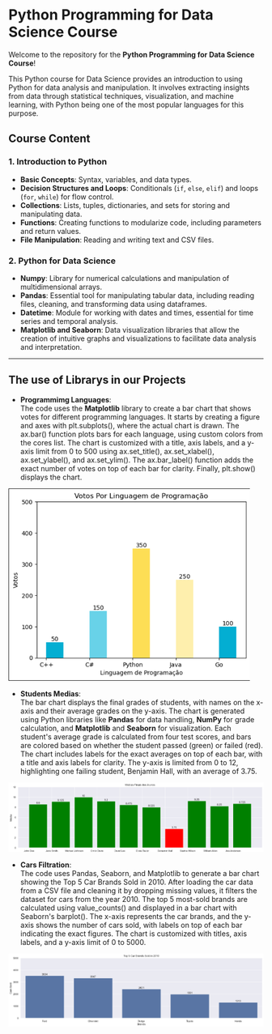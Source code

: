 # Python Programming for Data Science Course

Welcome to the repository for the **Python Programming for Data Science Course**!

This Python course for Data Science provides an introduction to using Python for data analysis and manipulation. It involves extracting insights from data through statistical techniques, visualization, and machine learning, with Python being one of the most popular languages for this purpose.

## Course Content

### 1. Introduction to Python
- **Basic Concepts**: Syntax, variables, and data types.
- **Decision Structures and Loops**: Conditionals (`if`, `else`, `elif`) and loops (`for`, `while`) for flow control.
- **Collections**: Lists, tuples, dictionaries, and sets for storing and manipulating data.
- **Functions**: Creating functions to modularize code, including parameters and return values.
- **File Manipulation**: Reading and writing text and CSV files.

### 2. Python for Data Science
- **Numpy**: Library for numerical calculations and manipulation of multidimensional arrays.
- **Pandas**: Essential tool for manipulating tabular data, including reading files, cleaning, and transforming data using dataframes.
- **Datetime**: Module for working with dates and times, essential for time series and temporal analysis.
- **Matplotlib and Seaborn**: Data visualization libraries that allow the creation of intuitive graphs and visualizations to facilitate data analysis and interpretation.

---

## The use of Librarys in our Projects
- **Programmimg Languages**: <br/>
  The code uses the **Matplotlib** library to create a bar chart that shows votes for different programming languages. It starts by creating a figure and axes with plt.subplots(), where the actual chart is drawn. The ax.bar() function plots bars for each language, using custom colors from the cores list. The chart is customized with a title, axis labels, and a y-axis limit from 0 to 500 using ax.set_title(), ax.set_xlabel(), ax.set_ylabel(), and ax.set_ylim(). The ax.bar_label() function adds the exact number of votes on top of each bar for clarity. Finally, plt.show() displays the chart.

<img alt="Our First Graphic - Programming Languages" src="/Assets/First_Graphic.png">

- **Students Medias**: <br/>
  The bar chart displays the final grades of students, with names on the x-axis and their average grades on the y-axis. The chart is generated using Python libraries like **Pandas** for data handling, **NumPy** for grade calculation, and **Matplotlib** and **Seaborn** for visualization. Each student's average grade is calculated from four test scores, and bars are colored based on whether the student passed (green) or failed (red). The chart includes labels for the exact averages on top of each bar, with a title and axis labels for clarity. The y-axis is limited from 0 to 12, highlighting one failing student, Benjamin Hall, with an average of 3.75.

<img alt="Students Media" src="/Assets/Students_Media.png">


- **Cars Filtration**: <br/>
  The code uses Pandas, Seaborn, and Matplotlib to generate a bar chart showing the Top 5 Car Brands Sold in 2010. After loading the car data from a CSV file and cleaning it by dropping missing values, it filters the dataset for cars from the year 2010. The top 5 most-sold brands are calculated using value_counts() and displayed in a bar chart with Seaborn's barplot(). The x-axis represents the car brands, and the y-axis shows the number of cars sold, with labels on top of each bar indicating the exact figures. The chart is customized with titles, axis labels, and a y-axis limit of 0 to 5000.

<img alt="Cars Filtering" src="/Assets/Car_Brands.png">
